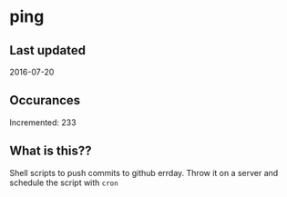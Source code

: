 # ping

## Last updated
2016-07-20

## Occurances
Incremented: 233

## What is this?? 
Shell scripts to push commits to github errday. Throw it on a server and schedule the script with `cron`

